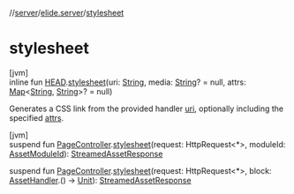 //[server](../../index.md)/[elide.server](index.md)/[stylesheet](stylesheet.md)

# stylesheet

[jvm]\
inline fun [HEAD](../../../../packages/server/kotlinx.html/-h-e-a-d/index.md).[stylesheet](stylesheet.md)(uri: [String](https://kotlinlang.org/api/latest/jvm/stdlib/kotlin/-string/index.html), media: [String](https://kotlinlang.org/api/latest/jvm/stdlib/kotlin/-string/index.html)? = null, attrs: [Map](https://kotlinlang.org/api/latest/jvm/stdlib/kotlin.collections/-map/index.html)&lt;[String](https://kotlinlang.org/api/latest/jvm/stdlib/kotlin/-string/index.html), [String](https://kotlinlang.org/api/latest/jvm/stdlib/kotlin/-string/index.html)&gt;? = null)

Generates a CSS link from the provided handler [uri](stylesheet.md), optionally including the specified [attrs](stylesheet.md).

[jvm]\
suspend fun [PageController](../elide.server.controller/-page-controller/index.md).[stylesheet](stylesheet.md)(request: HttpRequest&lt;*&gt;, moduleId: [AssetModuleId](index.md#-803173189%2FClasslikes%2F-1343588467)): [StreamedAssetResponse](index.md#-491452832%2FClasslikes%2F-1343588467)

suspend fun [PageController](../elide.server.controller/-page-controller/index.md).[stylesheet](stylesheet.md)(request: HttpRequest&lt;*&gt;, block: [AssetHandler](-asset-handler/index.md).() -&gt; [Unit](https://kotlinlang.org/api/latest/jvm/stdlib/kotlin/-unit/index.html)): [StreamedAssetResponse](index.md#-491452832%2FClasslikes%2F-1343588467)
